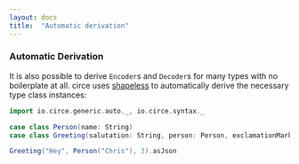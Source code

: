 ```yaml
---
layout: docs
title:  "Automatic derivation"
---
```


### Automatic Derivation

It is also possible to derive `Encoder`s and `Decoder`s for many types with no boilerplate at all. circe uses [shapeless](https://github.com/milessabin/shapeless) to automatically derive the necessary type class instances:

```scala mdoc
import io.circe.generic.auto._, io.circe.syntax._

case class Person(name: String)
case class Greeting(salutation: String, person: Person, exclamationMarks: Int)

Greeting("Hey", Person("Chris"), 3).asJson
```
